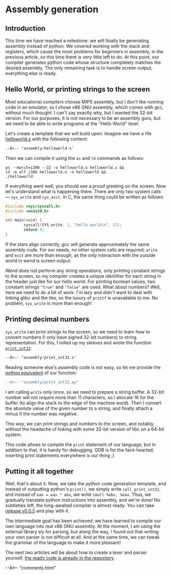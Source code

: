 # Assembly generation
## Introduction

This time we have reached a milestone: we will finally be generating assembly instead of python.
We covered working with the stack and registers, which cause the most problems for beginners in assembly, in the previous article, so this time there is very little left to do.
At this point, our compiler generates python code whose structure completely matches the desired assembly.
The only remaining task is to handle screen output, everything else is ready.

## Hello World, or printing strings to the screen

Most educational compilers choose MIPS assembly, but I don't like running code in an emulator, so I chose x86 GNU assembly, which comes with gcc, without much thought.
I can't say exactly why, but I wanted the 32-bit version.
For our purposes, it is not necessary to be an assembly guru, but we need to be able to write programs at the "Hello World" level.

Let's create a template that we will build upon.
Imagine we have a file [helloworld.s](assembly/helloworld.s) with the following content:

```asm linenums="1"
--8<-- "assembly/helloworld.s"
```

Then we can compile it using the `as` and `ld` commands as follows:

```
as --march=i386 --32 -o helloworld.o helloworld.s &&
ld -m elf_i386 helloworld.o -o helloworld &&
./helloworld
```

If everything went well, you should see a proud greeting on the screen.
Now let's understand what is happening there.
There are only two system calls — `sys_write` and `sys_exit`.
In C, the same thing could be written as follows:

```cpp
#include <sys/syscall.h>
#include <unistd.h>

int main(void) {
        syscall(SYS_write, 1, "hello world\n", 12);
        return 0;
}
```

If the stars align correctly, gcc will generate approximately the same assembly code.
For our needs, no other system calls are required; `write` and `exit` are more than enough, as the only interaction with the outside world in *wend* is screen output.

*Wend* does not perform any string operations, only printing constant strings to the screen, so my compiler creates a unique identifier for each string in the header just like for our hello world.
For printing boolean values, two constant strings `"true"` and `"false"` are used.
What about numbers? Well, here we need to do a bit of work.
I'm lazy and didn't want to deal with linking glibc and the like, so the luxury of `printf` is unavailable to me.
No problem, `sys_write` is more than enough!

## Printing decimal numbers

`sys_write` can print strings to the screen, so we need to learn how to convert numbers (I only have signed 32-bit numbers) to string representation.
For this, I rolled up my sleeves and wrote the function [`print_int32`](assembly/print_int32.s):


```asm linenums="1"
--8<-- "assembly/print_int32.s"
```


Reading someone else's assembly code is not easy, so let me provide the [python equivalent](assembly/print_int32.py) of our function:

```py linenums="1"
--8<-- "assembly/print_int32.py"
```

I am calling `write` only once, so we need to prepare a string buffer.
A 32-bit number will not require more than 11 characters, so I allocate 16 for the buffer (to align the stack to the edge of the machine word).
Then I convert the absolute value of the given number to a string, and finally attach a minus if the number was negative.

This way, we can print strings and numbers to the screen, and notably, without the headache of linking with some 32-bit version of libc on a 64-bit system.

This code allows to compile the `print` statement of our language, but in addition to that, it is handy for debugging.
GDB is for the faint-hearted; inserting print statements everywhere is our thing ;)

## Putting it all together
Well, that's about it.
Now, we take the python code generation template, and instead of outputting python's `print()`, we simply write `call print_int32`, and instead of `eax = eax * ebx`, we write `imull %ebx, %eax`.
Thus, we gradually translate python instructions into assembly, and we're done! No subtleties left, the long-awaited compiler is almost ready.
You can take [release v0.0.5](https://github.com/ssloy/tinycompiler/releases/tag/v0.0.5) and play with it.

The intermediate goal has been achieved: we have learned to compile our own language into real x86 GNU assembly.
At the moment, I am using the external library sly for parsing, but along the way, I found out that writing your own parser is not difficult at all.
And at the same time, we can tweak the grammar of the language to make it more pleasant!

The next two articles will be about how to create a lexer and parser yourself, [the ready code is already in the repository](https://github.com/ssloy/tinycompiler).

--8<-- "comments.html"
